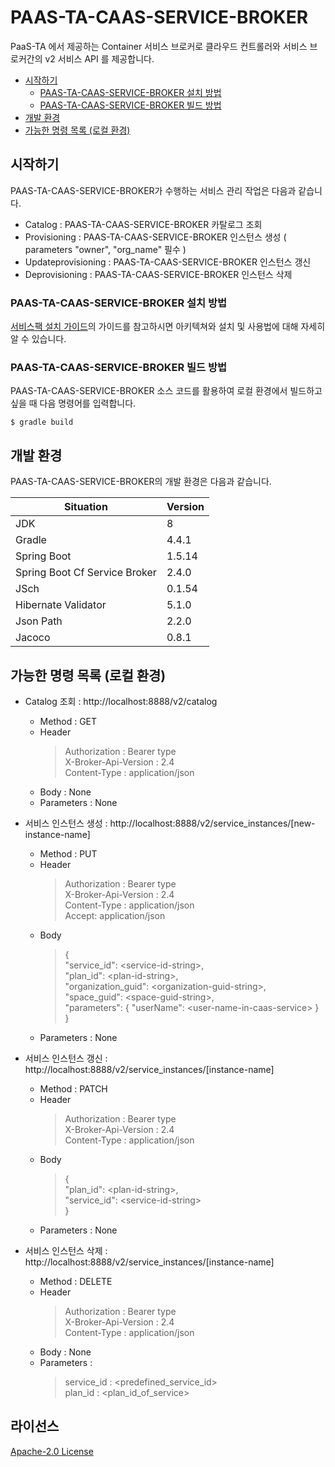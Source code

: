 # PAAS-TA-CAAS-SERVICE-BROKER

PaaS-TA 에서 제공하는 Container 서비스 브로커로 클라우드 컨트롤러와 서비스 브로커간의 v2 서비스 API 를 제공합니다.

- [시작하기](#시작하기)
  - [PAAS-TA-CAAS-SERVICE-BROKER 설치 방법](#PAAS-TA-CAAS-SERVICE-BROKER-설치-방법)
  - [PAAS-TA-CAAS-SERVICE-BROKER 빌드 방법](#PAAS-TA-CAAS-SERVICE-BROKER-빌드-방법)
- [개발 환경](#개발-환경)
- [가능한 명령 목록 (로컬 환경)](#가능한-명령-목록-(로컬-환경))

## 시작하기

PAAS-TA-CAAS-SERVICE-BROKER가 수행하는 서비스 관리 작업은 다음과 같습니다.
- Catalog : PAAS-TA-CAAS-SERVICE-BROKER 카탈로그 조회
- Provisioning : PAAS-TA-CAAS-SERVICE-BROKER 인스턴스 생성 ( parameters "owner", "org_name" 필수 )
- Updateprovisioning : PAAS-TA-CAAS-SERVICE-BROKER 인스턴스 갱신
- Deprovisioning : PAAS-TA-CAAS-SERVICE-BROKER 인스턴스 삭제

### PAAS-TA-CAAS-SERVICE-BROKER 설치 방법

[서비스팩 설치 가이드](https://github.com/PaaS-TA/Guide-5.0-Ravioli/blob/master/service-guide/tools/PAAS-TA_CONTAINER_SERVICE_INSTALL_GUIDE_V2.0.md)의 가이드를 참고하시면 아키텍쳐와 설치 및 사용법에 대해 자세히 알 수 있습니다.

### PAAS-TA-CAAS-SERVICE-BROKER 빌드 방법

PAAS-TA-CAAS-SERVICE-BROKER 소스 코드를 활용하여 로컬 환경에서 빌드하고 싶을 때 다음 명령어를 입력합니다.
```
$ gradle build
```

## 개발 환경

PAAS-TA-CAAS-SERVICE-BROKER의 개발 환경은 다음과 같습니다.

| Situation                      | Version |
| ------------------------------ | ------- |
| JDK                            | 8       |
| Gradle                         | 4.4.1   |
| Spring Boot                    | 1.5.14  |
| Spring Boot Cf Service Broker  | 2.4.0   |
| JSch                           | 0.1.54  |
| Hibernate Validator            | 5.1.0   |
| Json Path                      | 2.2.0   |
| Jacoco                         | 0.8.1   |

## 가능한 명령 목록 (로컬 환경)

- Catalog 조회 : http://localhost:8888/v2/catalog
  - Method : GET 
  - Header
    > Authorization : Bearer type \
      X-Broker-Api-Version : 2.4 \
      Content-Type : application/json
  - Body : None 
  - Parameters : None

- 서비스 인스턴스 생성 : http://localhost:8888/v2/service_instances/[new-instance-name]
  - Method : PUT 
  - Header
    > Authorization : Bearer type \
      X-Broker-Api-Version : 2.4 \
      Content-Type : application/json \
      Accept: application/json
  - Body
    > { \
        "service_id": \<service-id-string\>, \
        "plan_id": \<plan-id-string\>, \
        "organization_guid": \<organization-guid-string\>, \
        "space_guid": \<space-guid-string\>, \
        "parameters": { "userName": \<user-name-in-caas-service\> } \
      }
  - Parameters : None

- 서비스 인스턴스 갱신 : http://localhost:8888/v2/service_instances/[instance-name]
  - Method : PATCH 
  - Header
    > Authorization : Bearer type \
      X-Broker-Api-Version : 2.4 \
      Content-Type : application/json 
  - Body
    > { \
        "plan_id": \<plan-id-string\>, \
        "service_id": \<service-id-string\> \
      } 
  - Parameters : None

- 서비스 인스턴스 삭제 : http://localhost:8888/v2/service_instances/[instance-name]
  - Method : DELETE 
  - Header
    > Authorization : Bearer type \
      X-Broker-Api-Version : 2.4 \
      Content-Type : application/json 
  - Body : None
  - Parameters : 
    > service_id : \<predefined_service_id\> \
      plan_id : \<plan_id_of_service\>

## 라이선스

[Apache-2.0 License](http://www.apache.org/licenses/LICENSE-2.0)
